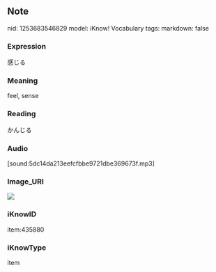 ## Note
nid: 1253683546829
model: iKnow! Vocabulary
tags: 
markdown: false

### Expression
感じる

### Meaning
feel, sense

### Reading
かんじる

### Audio
[sound:5dc14da213eefcfbbe9721dbe369673f.mp3]

### Image_URI
<img src="0eb8c869130c97bbb4181c4c84aad29e.jpg">

### iKnowID
item:435880

### iKnowType
item
